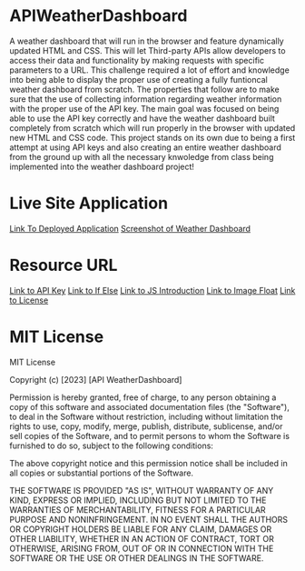 # APIWeatherDashboard

A weather dashboard that will run in the browser and feature dynamically updated HTML and CSS. This will let Third-party APIs allow developers to access their data and functionality by making requests with specific parameters to a URL. This challenge required a lot of effort and knowledge into being able to display the proper use of creating a fully funtioncal weather dashboard from scratch. The properties that follow are to make sure that the use of collecting information regarding weather information with the proper use of the API key. The main goal was focused on being able to use the API key correctly and have the weather dashboard built completely from scratch which will run properly in the browser with updated new HTML and CSS code. This project stands on its own due to being a first attempt at using API keys and also creating an entire weather dashboard from the ground up with all the necessary knwoledge from class being implemented into the weather dashboard project! 

# Live Site Application
[Link To Deployed Application]()
[Screenshot of Weather Dashboard]()

# Resource URL
[Link to API Key]()
[Link to If Else](https://www.w3schools.com/js/js_if_else.asp)
[Link to JS Introduction](https://www.w3schools.com/js/js_intro.asp)
[Link to Image Float](https://www.w3schools.com/css/css_float.asp)
[Link to License](https://choosealicense.com/licenses/mit/)

# MIT License 
MIT License

Copyright (c) [2023] [API WeatherDashboard]

Permission is hereby granted, free of charge, to any person obtaining a copy
of this software and associated documentation files (the "Software"), to deal
in the Software without restriction, including without limitation the rights
to use, copy, modify, merge, publish, distribute, sublicense, and/or sell
copies of the Software, and to permit persons to whom the Software is
furnished to do so, subject to the following conditions:

The above copyright notice and this permission notice shall be included in all
copies or substantial portions of the Software.

THE SOFTWARE IS PROVIDED "AS IS", WITHOUT WARRANTY OF ANY KIND, EXPRESS OR
IMPLIED, INCLUDING BUT NOT LIMITED TO THE WARRANTIES OF MERCHANTABILITY,
FITNESS FOR A PARTICULAR PURPOSE AND NONINFRINGEMENT. IN NO EVENT SHALL THE
AUTHORS OR COPYRIGHT HOLDERS BE LIABLE FOR ANY CLAIM, DAMAGES OR OTHER
LIABILITY, WHETHER IN AN ACTION OF CONTRACT, TORT OR OTHERWISE, ARISING FROM,
OUT OF OR IN CONNECTION WITH THE SOFTWARE OR THE USE OR OTHER DEALINGS IN THE
SOFTWARE.